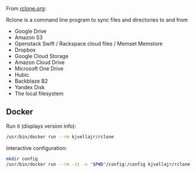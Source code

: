 From [rclone.org](http://rclone.org):

Rclone is a command line program to sync files and directories to and from

  * Google Drive
  * Amazon S3
  * Openstack Swift / Rackspace cloud files / Memset Memstore
  * Dropbox
  * Google Cloud Storage
  * Amazon Cloud Drive
  * Microsoft One Drive
  * Hubic
  * Backblaze B2
  * Yandex Disk
  * The local filesystem


## Docker

Run it (displays version info):

```bash
/usr/bin/docker run --rm kjvellajr/rclone
```

Interactive configuration:

```bash
mkdir config
/usr/bin/docker run --rm -it -v "$PWD"/config:/config kjvellajr/rclone config
```
